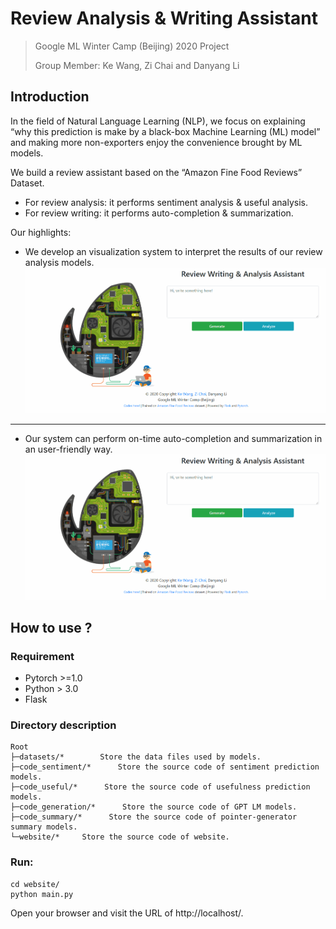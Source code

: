 
# Review Analysis & Writing Assistant

> Google ML Winter Camp (Beijing) 2020 Project 
>
> Group Member: Ke Wang, Zi Chai and Danyang Li

## Introduction
In the field of Natural Language Learning (NLP), we focus on explaining “why this prediction is make by a black-box Machine Learning (ML) model” and making more non-exporters enjoy the convenience brought by ML models.

We build a review assistant based on the “Amazon Fine Food Reviews” Dataset.
- For review analysis: it performs sentiment analysis & useful analysis.
- For review writing: it performs auto-completion & summarization.

Our highlights:
- We develop an visualization system to interpret the results of our review analysis models.
![](./analyze.gif)




---





- Our system can perform on-time auto-completion and summarization in an user-friendly way.
![](./generation.gif)




## How to use ?


### Requirement
- Pytorch >=1.0
- Python > 3.0
- Flask 

### Directory description

<pre><code>Root
├─datasets/*        Store the data files used by models.
├─code_sentiment/*      Store the source code of sentiment prediction models.
├─code_useful/*      Store the source code of usefulness prediction models.
├─code_generation/*      Store the source code of GPT LM models.
├─code_summary/*      Store the source code of pointer-generator summary models.
└─website/*     Store the source code of website.
</code></pre>


### Run:

	cd website/
	python main.py 

Open your browser and visit the URL of http://localhost/.








